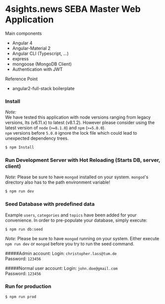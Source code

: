 # 4sights.news SEBA Master Web Application

Main components
- Angular 4
- Angular-Material 2
- Angular CLI (Typescript, ...)
- express
- mongoose (MongoDB Client)
- Authentication with JWT

Reference Point
- angular2-full-stack boilerplate

### Install
_Note:_  
We have tested this application with node versions ranging from legacy versions, lts (v6.11.x) to latest (v8.1.2).
However please consider using the latest version of `node` (`>=8.1.0`) and `npm` (`>=5.0.0`).  
`npm` versions before `5.0.0` ignore the lock file which could lead to unexpected dependency trees.
``` bash
$ npm Install
```

### Run Development Server with Hot Reloading (Starts DB, server, client)
_Note:_ Please be sure to have `mongod` installed on your system. `mongod`'s directory also has to the path environment variable!
``` bash
$ npm run dev
```

### Seed Database with predefined data
Example `users`, `categories` and `topics` have been added for your convenience.
In order to pre-populate your database, simply execute:  
``` bash
$ npm run db:seed
```
_Note:_ Please be sure to have `mongod` running on your system. Either execute `npm run dev` or `mongod` before you try to run the seed command.  

#####Admin account:
Login: `christopher.lass@tum.de`  
Password: `123456`

#####Normal user account:
Login: `john.doe@gmail.com`   
Password: `123456`


### Run for production
``` bash
$ npm run prod
```
